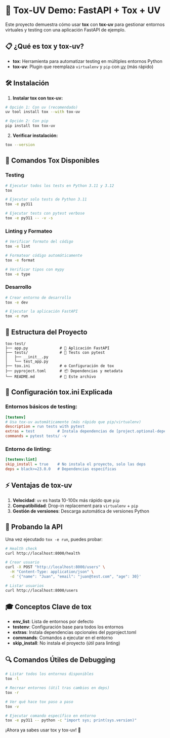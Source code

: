 # 🚀 Tox-UV Demo: FastAPI + Tox + UV

Este proyecto demuestra cómo usar **tox** con **tox-uv** para gestionar entornos virtuales y testing con una aplicación FastAPI de ejemplo.

## 📋 ¿Qué es tox y tox-uv?

- **tox**: Herramienta para automatizar testing en múltiples entornos Python
- **tox-uv**: Plugin que reemplaza `virtualenv` y `pip` con [uv](https://github.com/astral-sh/uv) (más rápido)

## 🛠️ Instalación

1. **Instalar tox con tox-uv:**
```bash
# Opción 1: Con uv (recomendado)
uv tool install tox --with tox-uv

# Opción 2: Con pip
pip install tox tox-uv
```

2. **Verificar instalación:**
```bash
tox --version
```

## 🎯 Comandos Tox Disponibles

### Testing
```bash
# Ejecutar todos los tests en Python 3.11 y 3.12
tox

# Ejecutar solo tests de Python 3.11
tox -e py311

# Ejecutar tests con pytest verbose
tox -e py311 -- -v -s
```

### Linting y Formateo
```bash
# Verificar formato del código
tox -e lint

# Formatear código automáticamente  
tox -e format

# Verificar tipos con mypy
tox -e type
```

### Desarrollo
```bash
# Crear entorno de desarrollo
tox -e dev

# Ejecutar la aplicación FastAPI
tox -e run
```

## 📁 Estructura del Proyecto

```
tox-test/
├── app.py              # 🎯 Aplicación FastAPI
├── tests/              # 🧪 Tests con pytest
│   ├── __init__.py
│   └── test_app.py
├── tox.ini             # ⚙️ Configuración de tox
├── pyproject.toml      # 📦 Dependencias y metadata
└── README.md           # 📖 Este archivo
```

## 🔧 Configuración tox.ini Explicada

### Entornos básicos de testing:
```ini
[testenv]
# Usa tox-uv automáticamente (más rápido que pip/virtualenv)
description = run tests with pytest
extras = test          # Instala dependencias de [project.optional-dependencies.test]
commands = pytest tests/ -v
```

### Entorno de linting:
```ini
[testenv:lint]
skip_install = true    # No instala el proyecto, solo las deps
deps = black>=23.0.0   # Dependencias específicas
```

## ⚡ Ventajas de tox-uv

1. **Velocidad**: `uv` es hasta 10-100x más rápido que `pip`
2. **Compatibilidad**: Drop-in replacement para `virtualenv` + `pip`
3. **Gestión de versiones**: Descarga automática de versiones Python

## 🧪 Probando la API

Una vez ejecutado `tox -e run`, puedes probar:

```bash
# Health check
curl http://localhost:8000/health

# Crear usuario
curl -X POST "http://localhost:8000/users" \
  -H "Content-Type: application/json" \
  -d '{"name": "Juan", "email": "juan@test.com", "age": 30}'

# Listar usuarios
curl http://localhost:8000/users
```

## 🎓 Conceptos Clave de tox

- **env_list**: Lista de entornos por defecto
- **testenv**: Configuración base para todos los entornos
- **extras**: Instala dependencias opcionales del pyproject.toml
- **commands**: Comandos a ejecutar en el entorno
- **skip_install**: No instala el proyecto (útil para linting)

## 🔍 Comandos Útiles de Debugging

```bash
# Listar todos los entornos disponibles
tox -l

# Recrear entornos (útil tras cambios en deps)
tox -r

# Ver qué hace tox paso a paso
tox -v

# Ejecutar comando específico en entorno
tox -e py311 -- python -c "import sys; print(sys.version)"
```

¡Ahora ya sabes usar tox y tox-uv! 🎉
